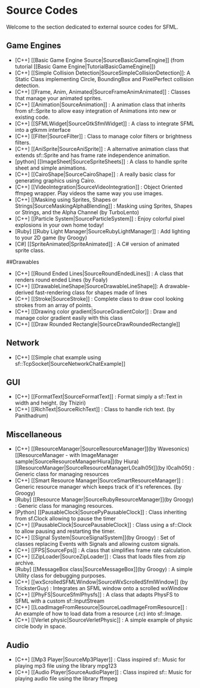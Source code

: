 # Source Codes

Welcome to the section dedicated to external source codes for SFML.

## Game Engines
* [C++] [[Basic Game Engine Source|SourceBasicGameEngine]] (from tutorial [[Basic Game Engine|TutorialBasicGameEngine]])
* [C++] [[Simple Collision Detection|SourceSimpleCollisionDetection]]: A Static Class implementing Circle, BoundingBox and PixelPerfect collision detection.
* [C++] [[Frame, Anim, Animated|SourceFrameAnimAnimated]] : Classes that manage your animated sprites.
* [C++] [[Animation|SourceAnimation]] : A animation class that inherits from sf::Sprite to allow easy integration of Animations into new or existing code.
* [C++] [[SFMLWidget|SourceGtkSfmlWidget]] : A class to integrate SFML into a gtkmm interface
* [C++] [[Filter|SourceFilter]] : Class to manage color filters or brightness filters.
* [C++] [[AniSprite|SourceAniSprite]] : A alternative animation class that extends sf::Sprite and has frame rate independence animation.
* [python] [[ImageSheet|SourceSpriteSheets]] : A class to handle sprite sheet and simple animations.
* [C++] [[CairoShape|SourceCairoShape]] : A really basic class for generating graphics using Cairo.
* [C++] [[VideoIntegration|SourceVideoIntegration]] : Object Oriented ffmpeg wrapper. Play videos the same way you use images.
* [C++] [[Masking using Sprites, Shapes or Strings|SourceMaskingAlphaBlending]] : Masking using Sprites, Shapes or Strings, and the Alpha Channel (by TurboLento)
* [C++] [[Particle System|SourceParticleSystem]] : Enjoy colorful pixel explosions in your own home today!
* [Ruby] [[Ruby Light Manager|SourceRubyLightManager]] : Add lighting to your 2D game (by Groogy)
* [C#] [[SpriteAnimated|SpriteAnimated]] : A C# version of animated sprite class.

##Drawables
* [C++] [[Round Ended Lines|SourceRoundEndedLines]] : A class that renders round ended Lines (by Foaly)
* [C++] [[DrawableLineShape|SourceDrawableLineShape]]: A drawable-derived fast-rendering class for shapes made of lines
* [C++] [[Stroke|SourceStroke]] : Complete class to draw cool looking strokes from an array of points.
* [C++] [[Drawing color gradient|SourceGradientColor]] : Draw and manage color gradient easily with this class
* [C++] [[Draw Rounded Rectangle|SourceDrawRoundedRectangle]] 


## Network
* [C++] [[Simple chat example using sf::TcpSocket|SourceNetworkChatExample]]

## GUI
* [C++] [[FormatText|SourceFormatText]] : Format simply a sf::Text in width and height. (by Thiziri)
* [C++] [[RichText|SourceRichText]] : Class to handle rich text. (by Panithadrum)

## Miscellaneous
* [C++] [[ResourceManager|SourceResourceManager]](by Wavesonics) [[ResourceManager - with ImageManager sample|SourceResourceManagerHiura]](by Hiura) [[ResourceManager|SourceResourceManagerL0calh05t]](by l0calh05t)  : Generic class for managing resources
* [C++] [[Smart Resource Manager|SourceSmartResourceManager]] : Generic resource manager which keeps track of it's references. (by Groogy)
* [Ruby] [[Resource Manager|SourceRubyResourceManager]](by Groogy)  : Generic class for managing resources.
* [Python] [[PausableClock|SourcePyPausableClock]] : Class inheriting from sf.Clock allowing to pause the timer
* [C++] [[PausableClock|SourcePausableClock]] : Class using a sf::Clock to allow pausing and restarting the timer.
* [C++] [[Signal System|SourceSignalSystem]](by Groogy)  : Set of classes replacing Events with Signals and allowing custom signals.
* [C++] [[FPS|SourceFps]] : A class that simplifies frame rate calculation.
* [C++] [[ZipLoader|SourceZipLoader]] : Class that loads files from zip archive.
* [Ruby] [[MessageBox class|SourceMessageBox]](by Groogy)  : A simple Utility class for debugging purposes.
* [C++] [[wxScrolledSFMLWindow|SourceWxScrolledSfmlWindow]] (by TricksterGuy) : Integrates an SFML window onto a scrolled wxWindow
* [C++] [[PhyFS|SourceSfmlPhysfs]] : A class that adapts PhysFS to SFML with a custom sf::InputStream
* [C++] [[LoadImageFromResource|SourceLoadImageFromResource]] : An example of how to load data from a resource (.rc) into sf::Image.
* [C++] [[Verlet physic|SourceVerletPhysic]] : A simple example of physic circle body in space.

## Audio
* [C++] [[Mp3 Player|SourceMp3Player]] : Class inspired sf:: Music for playing mp3 file using the library mpg123
* [C++] [[Audio Player|SourceAudioPlayer]] : Class inspired sf:: Music for playing audio file using the library ffmpeg